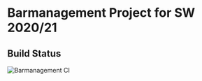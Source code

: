 # Barmanagement Project for SW 2020/21

## Build Status
![Barmanagement CI](https://github.com/SRTigers98/othr-sw-barmanagement/workflows/Barmanagement%20CI/badge.svg)
